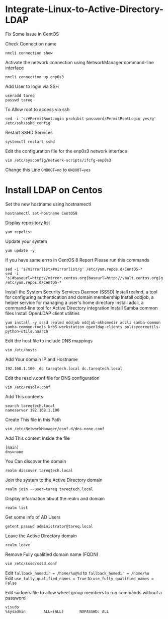 # Integrate-Linux-to-Active-Directory-LDAP


Fix Some Issue in CentOS



Check Connection name
```
nmcli connection show
```

Activate the network connection using NetworkManager command-line interface
```
nmcli connection up enp0s3
```

Add User to login via SSH
```
useradd tareq
passwd tareq
```

To Allow root to access via ssh
```
sed -i 's/#PermitRootLogin prohibit-password/PermitRootLogin yes/g' /etc/ssh/sshd_config
```


Restart SSHD Services
```
systemctl restart sshd
```

Edit the configuration file for the enp0s3 network interface
```
vim /etc/sysconfig/network-scripts/ifcfg-enp0s3
```

Change this Line `ONBOOT=no` to `ONBOOT=yes`


# Install LDAP on Centos

Set the new hostname using hostnamectl
```
hostnamectl set-hostname CentOS8
```

Display repository list
```
yum repolist
```

Update your system
```
yum update -y
```

If you have same errro in CentOS 8 Report Please run this commands 
```
sed -i 's/mirrorlist/#mirrorlist/g' /etc/yum.repos.d/CentOS-*
sed -i 's|#baseurl=http://mirror.centos.org|baseurl=http://vault.centos.org|g' /etc/yum.repos.d/CentOS-*
```

Install the System Security Services Daemon (SSSD)
Install realmd, a tool for configuring authentication and domain membership
Install oddjob, a helper service for managing a user's home directory
Install adcli, a command-line tool for Active Directory integration
Install Samba common files
Install OpenLDAP client utilities
```
yum install -y sssd realmd oddjob oddjob-mkhomedir adcli samba-common samba-common-tools krb5-workstation openldap-clients policycoreutils-python-utils.noarch
```


Edit the host file to include DNS mappings
```
vim /etc/hosts

```
Add Your domain IP and Hostname 
```
192.168.1.100  dc tareqtech.local dc.tareqtech.local
```


Edit the resolv.conf file for DNS configuration
```
vim /etc/resolv.conf
```
Add This contents
```
search tareqtech.local
nameserver 192.168.1.100
```

Create This file in this Path
```
vim /etc/NetworkManager/conf.d/dns-none.conf
```
Add This content inside the file 
```
[main]
dns=none
```

You Can  discover the domain 
```
realm discover tareqtech.local
```


Join the system to the Active Directory domain
```
realm join --user=tareq tareqtech.local
```


Display information about the realm and domain
```
realm list
```

Get some info of AD Users
```
getent passwd administrator@tareq.local
```


Leave the Active Directory domain
```
realm leave
```

Remove Fully qualified domain name (FQDN)
```
vim /etc/sssd/sssd.conf
```
Edit `fallback_homedir = /home/%u@%d` to `fallback_homedir = /home/%u`  
Edit `use_fully_qualified_names = True` to `use_fully_qualified_names = False`  


Edit sudoers file to allow wheel group members to run commands without a password
```
visudo
%sysadmin        ALL=(ALL)       NOPASSWD: ALL
```


